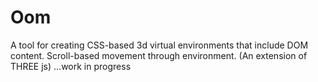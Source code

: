 # Oom

A tool for creating CSS-based 3d virtual environments that include DOM content. 
Scroll-based movement through environment. 
(An extension of THREE js)
...work in progress
